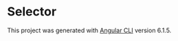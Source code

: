 # Selector

This project was generated with [Angular CLI](https://github.com/angular/angular-cli) version 6.1.5.
